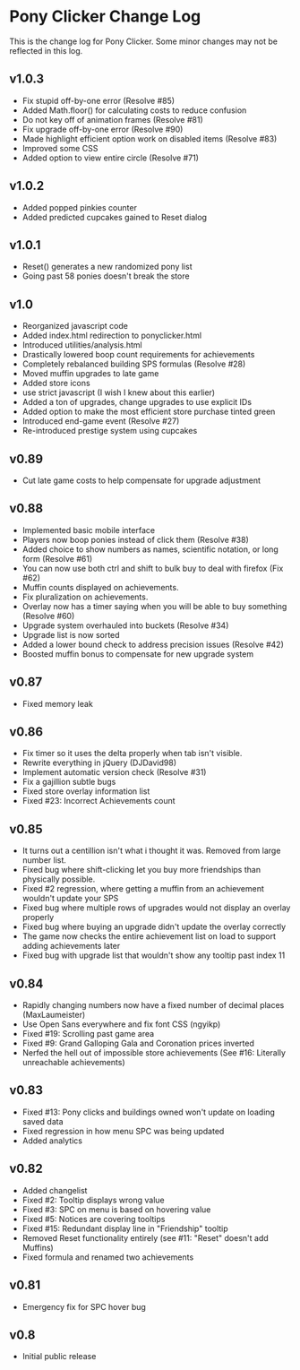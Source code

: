 # Pony Clicker Change Log
This is the change log for Pony Clicker. Some minor changes may not be reflected in this log.

## v1.0.3
- Fix stupid off-by-one error (Resolve #85) 
- Added Math.floor() for calculating costs to reduce confusion
- Do not key off of animation frames (Resolve #81)
- Fix upgrade off-by-one error (Resolve #90)
- Made highlight efficient option work on disabled items (Resolve #83)
- Improved some CSS
- Added option to view entire circle (Resolve #71)

## v1.0.2
- Added popped pinkies counter
- Added predicted cupcakes gained to Reset dialog

## v1.0.1
- Reset() generates a new randomized pony list
- Going past 58 ponies doesn't break the store

## v1.0
- Reorganized javascript code
- Added index.html redirection to ponyclicker.html
- Introduced utilities/analysis.html
- Drastically lowered boop count requirements for achievements
- Completely rebalanced building SPS formulas (Resolve #28)
- Moved muffin upgrades to late game
- Added store icons
- use strict javascript (I wish I knew about this earlier)
- Added a ton of upgrades, change upgrades to use explicit IDs
- Added option to make the most efficient store purchase tinted green
- Introduced end-game event (Resolve #27)
- Re-introduced prestige system using cupcakes

## v0.89
- Cut late game costs to help compensate for upgrade adjustment

## v0.88
- Implemented basic mobile interface
- Players now boop ponies instead of click them (Resolve #38)
- Added choice to show numbers as names, scientific notation, or long form (Resolve #61)
- You can now use both ctrl and shift to bulk buy to deal with firefox (Fix #62)
- Muffin counts displayed on achievements.
- Fix pluralization on achievements.
- Overlay now has a timer saying when you will be able to buy something (Resolve #60)
- Upgrade system overhauled into buckets (Resolve #34)
- Upgrade list is now sorted
- Added a lower bound check to address precision issues (Resolve #42)
- Boosted muffin bonus to compensate for new upgrade system

## v0.87
- Fixed memory leak

## v0.86
- Fix timer so it uses the delta properly when tab isn't visible.
- Rewrite everything in jQuery (DJDavid98)
- Implement automatic version check (Resolve #31)
- Fix a gajillion subtle bugs
- Fixed store overlay information list
- Fixed #23: Incorrect Achievements count

## v0.85
- It turns out a centillion isn't what i thought it was. Removed from large number list.
- Fixed bug where shift-clicking let you buy more friendships than physically possible.
- Fixed #2 regression, where getting a muffin from an achievement wouldn't update your SPS
- Fixed bug where multiple rows of upgrades would not display an overlay properly
- Fixed bug where buying an upgrade didn't update the overlay correctly
- The game now checks the entire achievement list on load to support adding achievements later
- Fixed bug with upgrade list that wouldn't show any tooltip past index 11

## v0.84
- Rapidly changing numbers now have a fixed number of decimal places (MaxLaumeister)
- Use Open Sans everywhere and fix font CSS (ngyikp)
- Fixed #19: Scrolling past game area
- Fixed #9: Grand Galloping Gala and Coronation prices inverted
- Nerfed the hell out of impossible store achievements (See #16: Literally unreachable achievements)

## v0.83
- Fixed #13: Pony clicks and buildings owned won't update on loading saved data
- Fixed regression in how menu SPC was being updated
- Added analytics

## v0.82
- Added changelist
- Fixed #2: Tooltip displays wrong value
- Fixed #3: SPC on menu is based on hovering value
- Fixed #5: Notices are covering tooltips
- Fixed #15: Redundant display line in "Friendship" tooltip
- Removed Reset functionality entirely (see #11: "Reset" doesn't add Muffins)
- Fixed formula and renamed two achievements

## v0.81
- Emergency fix for SPC hover bug

## v0.8
- Initial public release
